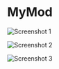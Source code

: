 # MyMod

![Screenshot 1](https://github.com/user-attachments/assets/7cf87554-8c4f-4d96-ade1-820b07cd5062)

![Screenshot 2](https://github.com/user-attachments/assets/2b533370-934c-4527-a280-4f26b3e3a22d)

![Screenshot 3](https://github.com/user-attachments/assets/64816070-9c64-4078-82b4-d66fb294574b)

